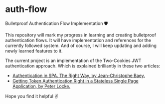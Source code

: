 # auth-flow
Bulletproof Authentication Flow Implementation  🛡️

This repository will mark my progress in learning and creating bulletproof authentication flows. It will have implementation and references for the currently followed system. And of course, I will keep updating and adding newly learned features to it.

The current project is an implementation of the Two-Cookies JWT authentication approach. Which is explained brilliantly in these two articles:
- [Authentication in SPA. The Right Way, by Jean-Christophe Baey.](https://jcbaey.com/authentication-in-spa-reactjs-and-vuejs-the-right-way?utm_source=medium&utm_campaign=spa-authentication)
- [Getting Token Authentication Right in a Stateless Single Page Application, by Peter Locke.](https://medium.com/lightrail/getting-token-authentication-right-in-a-stateless-single-page-application-57d0c6474e3)

Hope you find it helpful ✌️
